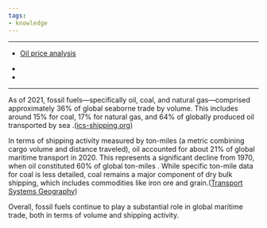 ```yaml
---
tags:
- knowledge
---
```


---

* [Oil price analysis](Oil%20price%20analysis.md)

* 
* 

---

As of 2021, fossil fuels—specifically oil, coal, and natural gas—comprised approximately 36% of global seaborne trade by volume. This includes around 15% for coal, 17% for natural gas, and 64% of globally produced oil transported by sea .([ics-shipping.org](https://www.ics-shipping.org/resource/shippings-role-in-the-global-energy-transition/?utm_source=chatgpt.com "Shipping’s Role in the Global Energy Transition"))

In terms of shipping activity measured by ton-miles (a metric combining cargo volume and distance traveled), oil accounted for about 21% of global maritime transport in 2020. This represents a significant decline from 1970, when oil constituted 60% of global ton-miles . While specific ton-mile data for coal is less detailed, coal remains a major component of dry bulk shipping, which includes commodities like iron ore and grain.([Transport Systems Geography](https://transportgeography.org/contents/chapter5/maritime-transportation/seaboard-trade-cargo-type/?utm_source=chatgpt.com "World Seaborne Trade by Cargo Type, 1970-2021"))

Overall, fossil fuels continue to play a substantial role in global maritime trade, both in terms of volume and shipping activity.
